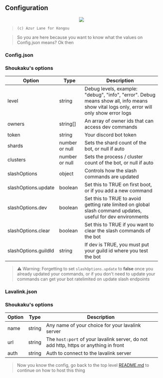 ## Configuration

<p align="center">
  <img src="https://azurlane.netojuu.com/images/thumb/8/81/KongouFestival.png/461px-KongouFestival.png">
</p>

> `(c) Azur Lane for Kongou`

> So you are here because you want to know what the values on Config.json means? Ok then

### Config.json

### Shoukaku's options
| Option               | Type           | Description                                                                                                                             |
|----------------------|----------------|-----------------------------------------------------------------------------------------------------------------------------------------|
| level                | string         | Debug levels, example: "debug", "info", "error". Debug means show all, info means show vital logs only, error will only show error logs |
| owners               | string[]       | An array of owner ids that can access dev commands                                                                                      |
| token                | string         | Your discord bot token                                                                                                                  |
| shards               | number or null | Sets the shard count of the bot, or null if auto                                                                                        |
| clusters             | number or null | Sets the process / cluster count of the bot, or null if auto                                                                            |
| slashOptions         | object         | Controls how the slash commands are updated                                                                                             |
| slashOptions.update  | boolean        | Set this to TRUE on first boot, or if you add a new command                                                                             |
| slashOptions.dev     | boolean        | Set this to TRUE to avoid getting rate limited on global slash command updates, useful for dev environments                             |
| slashOptions.clear   | boolean        | Set this to TRUE if you want to clear the slash commands of the bot                                                                     |
| slashOptions.guildId | string         | If dev is TRUE, you must put your guild id where you test the bot                                                                       |

> ⚠ Warning: Forgetting to set `slashOptions.update` to **false** once you already updated your commands, or if you don\'t need to update your commands can get your bot ratelimited on update slash endpoints

### Lavalink.json

### Shoukaku's options
| Option                 | Type                   | Description                                                                            |
|------------------------|------------------------|----------------------------------------------------------------------------------------|
| name                   | string                 | Any name of your choice for your lavalink server                                       |
| url                    | string                 | The `host:port` of your lavalink server, do not add http, https or anything in front   |
| auth                   | string                 | Auth to connect to the lavalink server                                                 |

> Now you know the config, go back to the top level [README.md](https://github.com/Deivu/Kongou#before-you-start) to continue on how to host this thing
